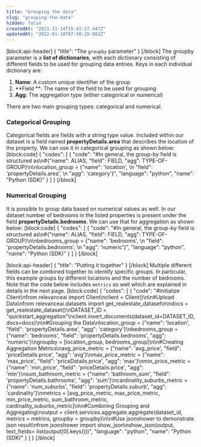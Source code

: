 ```yaml
---
title: "Grouping the data"
slug: "grouping-the-data"
hidden: false
createdAt: "2021-11-14T15:41:17.447Z"
updatedAt: "2022-01-18T07:50:28.081Z"
---
```

[block:api-header]
{
  "title": "The `groupby` parameter"
}
[/block]
The groupby parameter is a **list of dictionaries**, with each dictionary consisting of different fields to be used for grouping data entries. Keys in each individual dictionary are:
1. **Name**: A custom unique identifier of the group
2. **Field **: The name of the field to be used for grouping
3. **Agg**: The aggregation type (either categorical or numerical)

There are two main grouping types: categorical and numerical.

### Categorical Grouping
Categorical fields are fields with a string type value. Included within our dataset is a field named **propertyDetails.area** that describes the location of the property. We can use it in categorical grouping as shown below:
[block:code]
{
  "codes": [
    {
      "code": "#In general, the group-by field is structured as\n#{\"name\": ALIAS, \"field\": FIELD, \"agg\": TYPE-OF-GROUP}\n\nlocation_group = {\"name\": 'location', \n                  \"field\": 'propertyDetails.area', \n                  \"agg\": 'category'}",
      "language": "python",
      "name": "Python (SDK)"
    }
  ]
}
[/block]
### Numerical Grouping
It is possible to group data based on numerical values as well. In our dataset number of bedrooms in the listed properties is present under the field **propertyDetails.bedrooms**. We can use that for aggregation as shown below:
[block:code]
{
  "codes": [
    {
      "code": "#In general, the group-by field is structured as\n#{\"name\": ALIAS, \"field\": FIELD, \"agg\": TYPE-OF-GROUP}\n\nbedrooms_group = {\"name\": 'bedrooms', \n                  \"field\": 'propertyDetails.bedrooms', \n                  \"agg\": 'numeric'}",
      "language": "python",
      "name": "Python (SDK)"
    }
  ]
}
[/block]

[block:api-header]
{
  "title": "Putting it together"
}
[/block]
Multiple different fields can be combined together to identify specific groups. In particular, this example groups by different locations and the number of bedrooms. Note that the code below includes `metrics` as well which are explained in details in the next page.
[block:code]
{
  "codes": [
    {
      "code": "#Initialize Client\nfrom relevanceai import Client\nclient = Client()\n\n#Upload Data\nfrom relevanceai.datasets import get_realestate_dataset\n\ndocs = get_realestate_dataset()\nDATASET_ID = \"quickstart_aggregation\"\nclient.insert_documents(dataset_id=DATASET_ID, docs=docs)\n\n#Grouping the Data\nlocation_group = {\"name\": 'location', \"field\": 'propertyDetails.area', \"agg\": 'category'}\nbedrooms_group = {\"name\": 'bedrooms', \"field\": 'propertyDetails.bedrooms', \"agg\": 'numeric'}\ngroupby = [location_group, bedrooms_group]\n\n#Creating Aggregation Metrics\navg_price_metric = {\"name\": 'avg_price', \"field\": 'priceDetails.price', \"agg\": 'avg'}\nmax_price_metric = {\"name\": 'max_price', \"field\": 'priceDetails.price', \"agg\": 'max'}\nmin_price_metric = {\"name\": 'min_price', \"field\": 'priceDetails.price', \"agg\": 'min'}\nsum_bathroom_metric = {\"name\": 'bathroom_sum', \"field\": 'propertyDetails.bathrooms', \"agg\": 'sum'}\ncardinality_suburbs_metric = {\"name\": 'num_suburbs', \"field\": 'propertyDetails.suburb', \"agg\": 'cardinality'}\nmetrics = [avg_price_metric, max_price_metric, min_price_metric, sum_bathroom_metric, cardinality_suburbs_metric]\n\n#Combining Grouping and Aggregating\noutput = client.services.aggregate.aggregate(dataset_id, metrics = metrics, groupby = groupby)\n\n#Use jsonshower to demonstrate json result\nfrom jsonshower import show_json\nshow_json(output, text_fields= list(output[0].keys()))",
      "language": "python",
      "name": "Python (SDK)"
    }
  ]
}
[/block]

